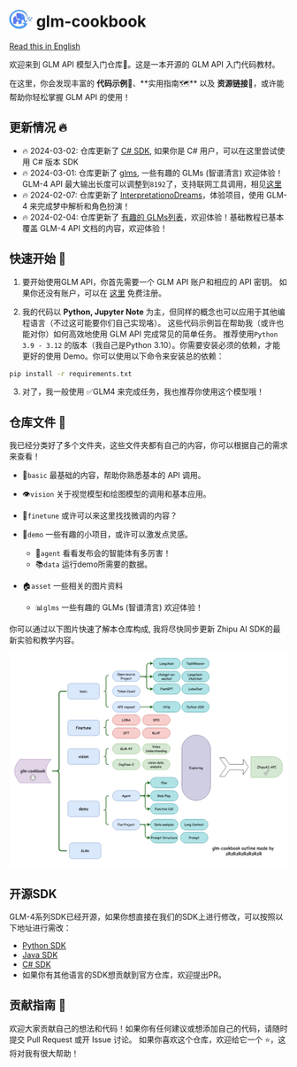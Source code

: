 <h1>
  <img src="asset/glm.png" alt="glm" style="height: 1.5em; vertical-align: bottom;" />
  glm-cookbook
</h1>

[Read this in English](README_en.md)

欢迎来到 GLM API 模型入门仓库📘。这是一本开源的 GLM API 入门代码教材。

在这里，你会发现丰富的 **代码示例👨‍**、**实用指南🗺**️ 以及 **资源链接🔗**，或许能帮助你轻松掌握 GLM API 的使用！

## 更新情况 🔥
+ 🔥 2024-03-02: 仓库更新了 [C# SDK](https://github.com/zhipuai/zhipuai-sdk-csharp-v4), 如果你是 C# 用户，可以在这里尝试使用 C# 版本 SDK
+ 🔥 2024-03-01: 仓库更新了 [glms](asset/glms.md), 一些有趣的 GLMs (智谱清言) 欢迎体验！GLM-4 API
  最大输出长度可以调整到`8192`了，支持联网工具调用，相见[这里](basic/glm_function_call.ipynb)
+ 🔥 2024-02-07: 仓库更新了 [InterpretationoDreams](demo/interpretationo_dreams)，体验项目，使用 GLM-4 来完成梦中解析和角色扮演！
+ 🔥 2024-02-04: 仓库更新了 [有趣的 GLMs列表](asset/glms.md)，欢迎体验！基础教程已基本覆盖 GLM-4 API 文档的内容，欢迎体验！

## 快速开始 🚀

1. 要开始使用GLM API，你首先需要一个 GLM API 账户和相应的 API 密钥。
   如果你还没有账户，可以在 [这里](https://open.bigmodel.cn/) 免费注册。

2. 我的代码以 **Python, Jupyter Note** 为主，但同样的概念也可以应用于其他编程语言（不过这可能要你们自己实现咯）。
   这些代码示例旨在帮助我（或许也能对你）如何高效地使用 GLM API 完成常见的简单任务。 推荐使用`Python 3.9 - 3.12`
   的版本（我自己是Python 3.10）。你需要安装必须的依赖，才能更好的使用 Demo。你可以使用以下命令来安装总的依赖：

```bash
pip install -r requirements.txt
```

3. 对了，我一般使用 ✅GLM4 来完成任务，我也推荐你使用这个模型哦！

## 仓库文件 📂

我已经分类好了多个文件夹，这些文件夹都有自己的内容，你可以根据自己的需求来查看！

+ 🌱`basic` 最基础的内容，帮助你熟悉基本的 API 调用。

+ 👁️`vision` 关于视觉模型和绘图模型的调用和基本应用。

+ 🔧`finetune` 或许可以来这里找找微调的内容？

+ 🎉`demo` 一些有趣的小项目，或许可以激发点灵感。
    + 🤖`agent` 看看发布会的智能体有多厉害！
    + 📚`data` 运行demo所需要的数据。

+ 🏠`asset` 一些相关的图片资料
    + 📊`glms` 一些有趣的 GLMs (智谱清言) 欢迎体验！

你可以通过以下图片快速了解本仓库构成, 我将尽快同步更新 Zhipu AI SDK的最新实验和教学内容。

![实现原理图](asset/plan.png)

## 开源SDK

GLM-4系列SDK已经开源，如果你想直接在我们的SDK上进行修改，可以按照以下地址进行需改：

+ [Python SDK](https://github.com/zhipuai/zhipuai-sdk-python-v4)
+ [Java SDK](https://github.com/zhipuai/zhipuai-sdk-java-v4)
+ [C# SDK](https://github.com/zhipuai/zhipuai-sdk-csharp-v4)
+ 如果你有其他语言的SDK想贡献到官方仓库，欢迎提出PR。

## 贡献指南 🤝

欢迎大家贡献自己的想法和代码！如果你有任何建议或想添加自己的代码，请随时提交 Pull Request 或开 Issue 讨论。
如果你喜欢这个仓库，欢迎给它一个 ⭐，这将对我有很大帮助！